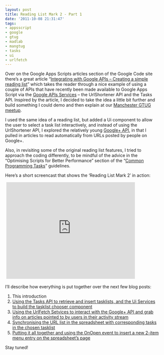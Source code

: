 ```yaml
---
layout: post
title: Reading List Mark 2 - Part 1
date: '2011-10-08 21:31:47'
tags:
- appsscript
- google
- gtug
- madlab
- mangtug
- tasks
- ui
- urlfetch
---
```



Over on the Google Apps Scripts articles section of the Google Code site there’s a great article “[Integrating with Google APIs – Creating a simple reading list](http://code.google.com/googleapps/appsscript/articles/google_apis_reading_list.html)” which takes the reader through a nice example of using a couple of APIs that have recently been made available to Google Apps Script via the [Google APIs Services](http://code.google.com/googleapps/appsscript/googleapisservices.html) – the UrlShortener API and the Tasks API. Inspired by the article, I decided to take the idea a little bit further and build something I could demo and then explain at our [Manchester GTUG meetup](http://madlab.org.uk/content/manchester-google-technology-user-group-13/).

I used the same idea of a reading list, but added a Ui component to allow the user to select a task list interactively, and instead of using the UrlShortener API, I explored the relatively young [Google+ API](https://developers.google.com/+/api/), in that I pulled in articles to read automatically from URLs posted by people on Google+.

Also, in revisiting some of the original reading list features, I tried to approach the coding differently, to be mindful of the advice in the “Optimising Scripts for Better Performance” section of the “[Common Programming Tasks](http://code.google.com/googleapps/appsscript/guide_common_tasks.html)” guidelines.

Here’s a short screencast that shows the ‘Reading List Mark 2′ in action:

 <iframe allowfullscreen="" frameborder="0" height="315" src="http://www.youtube.com/embed/F08qS8ZmlZ0" width="420"></iframe>

I’ll describe how everything is put together over the next few blog posts:

1. This introduction
2. [Using the Tasks API to retrieve and insert tasklists, and the Ui Services to build the tasklist chooser component](http://www.pipetree.com/qmacro/blog/2011/10/reading-list-mark-2-part-2/)
3. [Using the UrlFetch Setvices to interact with the Google+ API and grab info on articles pointed to by users in their activity stream](http://www.pipetree.com/qmacro/blog/2011/10/reading-list-mark-2-part-3/)
4. [Synchronising the URL list in the spreadsheet with corresponding tasks in the chosen tasklist](http://www.pipetree.com/qmacro/blog/2011/10/reading-list-mark-2-part-4/)
5. [Putting it all together and using the OnOpen event to insert a new 2-item menu entry on the spreadsheet’s page](http://www.pipetree.com/qmacro/blog/2011/10/reading-list-mark-2-part-5/)

Stay tuned!


